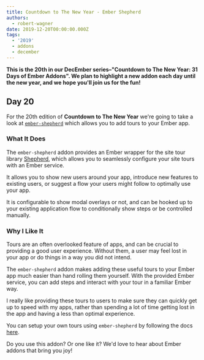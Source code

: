 ```yaml
---
title: Countdown to The New Year - Ember Shepherd
authors:
  - robert-wagner
date: 2019-12-20T00:00:00.000Z
tags:
  - '2019'
  - addons
  - december
---
```



**This is the 20th in our DecEmber series–"Countdown to The New Year: 31 Days of Ember Addons". We plan to highlight a new addon each day until the new year, and we hope you'll join us for the fun!**

## Day 20

For the 20th edition of **Countdown to The New Year** we're going to take a
look at [`ember-shepherd`](https://emberobserver.com/addons/ember-shepherd)
which allows you to add tours to your Ember app.

<!-- READMORE -->

### What It Does

The `ember-shepherd` addon provides an Ember wrapper for the site tour library
[Shepherd](https://shepherdjs.dev/), which allows you to seamlessly
configure your site tours with an Ember service.

It allows you to show new users around your app, introduce new features to existing users, or suggest a flow your users might follow to optimally use your app.

It is configurable to show modal overlays or not, and can be hooked up to your existing application flow to conditionally show steps or be controlled manually.

### Why I Like It

Tours are an often overlooked feature of apps, and can be crucial to providing a good user experience. Without them, a user may feel lost in your app or do things in a way you did not intend.

The `ember-shepherd` addon makes adding these useful tours to your Ember app much easier than hand rolling them yourself. With the provided Ember service, you can add steps and interact with your tour in a familiar Ember way.

I really like providing these tours to users to make sure they can quickly get up to speed with my apps, rather than spending a lot of time getting lost in the app and having a less than optimal experience.

You can setup your own tours using `ember-shepherd` by following the docs [here](https://shipshapecode.github.io/ember-shepherd/).

Do you use this addon? Or one like it? We'd love to hear about Ember addons that bring you joy!
